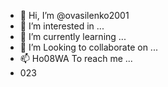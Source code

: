 - 👋 Hi, I’m @ovasilenko2001
- 👀 I’m interested in ...
- 🌱 I’m currently learning ...
- 💞️ I’m Looking to collaborate on ...
- 📫 Ho08WA To reach me ...
- 023
